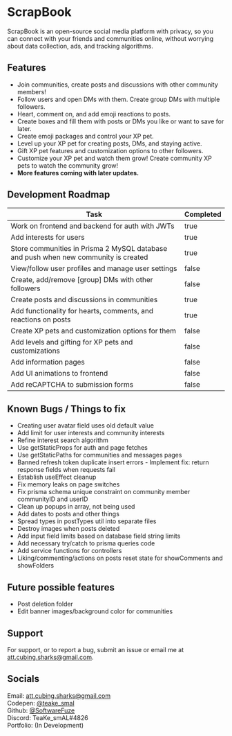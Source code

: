 
# ScrapBook

ScrapBook is an open-source social media platform with privacy, so you can connect with your friends and communities online, without worrying about data collection, ads, and tracking algorithms.


## Features

- Join communities, create posts and discussions with other community members!
- Follow users and open DMs with them. Create group DMs with multiple followers.
- Heart, comment on, and add emoji reactions to posts.
- Create boxes and fill them with posts or DMs you like or want to save for later.
- Create emoji packages and control your XP pet.
- Level up your XP pet for creating posts, DMs, and staying active.
- Gift XP pet features and customization options to other followers.
- Customize your XP pet and watch them grow! Create community XP pets to watch the community grow!
- **More features coming with later updates.**


## Development Roadmap

| Task                                                                                | Completed |
|-------------------------------------------------------------------------------------|-----------|
| Work on frontend and backend for auth with JWTs                                     | true      |
| Add interests for users                                                             | true      |
| Store communities in Prisma 2 MySQL database and push when new community is created | true      |
| View/follow user profiles and manage user settings                                  | false     |
| Create, add/remove \[group] DMs with other followers                                | false     |
| Create posts and discussions in communities                                         | true      |
| Add functionality for hearts, comments, and reactions on posts                      | true      |
| Create XP pets and customization options for them                                   | false     |
| Add levels and gifting for XP pets and customizations                               | false     |
| Add information pages                                                               | false     |
| Add UI animations to frontend                                                       | false     |
| Add reCAPTCHA to submission forms                                                   | false     |

## Known Bugs / Things to fix

- Creating user avatar field uses old default value
- Add limit for user interests and community interests
- Refine interest search algorithm
- Use getStaticProps for auth and page fetches
- Use getStaticPaths for communities and messages pages
- Banned refresh token duplicate insert errors - Implement fix: return response fields when requests fail
- Establish useEffect cleanup
- Fix memory leaks on page switches
- Fix prisma schema unique constraint on community member communityID and userID
- Clean up popups in array, not being used
- Add dates to posts and other things
- Spread types in postTypes util into separate files
- Destroy images when posts deleted
- Add input field limits based on database field string limits
- Add necessary try/catch to prisma queries code
- Add service functions for controllers
- Liking/commenting/actions on posts reset state for showComments and showFolders

## Future possible features
- Post deletion folder
- Edit banner images/background color for communities

## Support

For support, or to report a bug, submit an issue or email me at att.cubing.sharks@gmail.com.


## Socials
Email: att.cubing.sharks@gmail.com  
Codepen: [@teake_smal](https://codepen.io/teake_smal)  
Github: [@SoftwareFuze](https://github.com/SoftwareFuze)  
Discord: TeaKe_smAL#4826  
Portfolio: (In Development)   


